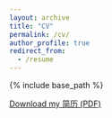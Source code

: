 ```yaml
---
layout: archive
title: "CV"
permalink: /cv/
author_profile: true
redirect_from:
  - /resume
---
```


{% include base_path %}

[Download my 简历 (PDF)](/assets/kexuxianjianli.pdf)
